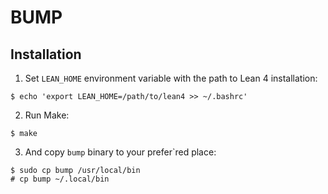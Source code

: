 # BUMP

## Installation

1. Set `LEAN_HOME` environment variable with the path to Lean 4 installation:

```
$ echo 'export LEAN_HOME=/path/to/lean4 >> ~/.bashrc'
```

2. Run Make:

```
$ make
```

3. And copy `bump` binary to your prefer`red place:

```
$ sudo cp bump /usr/local/bin
# cp bump ~/.local/bin
```
